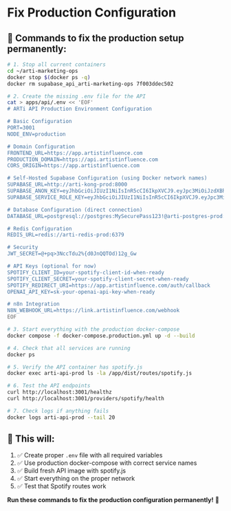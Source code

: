 # Fix Production Configuration

## 🚀 **Commands to fix the production setup permanently:**

```bash
# 1. Stop all current containers
cd ~/arti-marketing-ops
docker stop $(docker ps -q)
docker rm supabase_api_arti-marketing-ops 7f003ddec502

# 2. Create the missing .env file for the API
cat > apps/api/.env << 'EOF'
# ARTi API Production Environment Configuration

# Basic Configuration
PORT=3001
NODE_ENV=production

# Domain Configuration
FRONTEND_URL=https://app.artistinfluence.com
PRODUCTION_DOMAIN=https://api.artistinfluence.com
CORS_ORIGIN=https://app.artistinfluence.com

# Self-Hosted Supabase Configuration (using Docker network names)
SUPABASE_URL=http://arti-kong-prod:8000
SUPABASE_ANON_KEY=eyJhbGciOiJIUzI1NiIsInR5cCI6IkpXVCJ9.eyJpc3MiOiJzdXBhYmFzZS1kZW1vIiwicm9sZSI6ImFub24iLCJleHAiOjE5ODM4MTI5OTZ9.CRXP1A7WOeoJeXxjNni43kdQwgnWNReilDMblYTn_I0
SUPABASE_SERVICE_ROLE_KEY=eyJhbGciOiJIUzI1NiIsInR5cCI6IkpXVCJ9.eyJpc3MiOiJzdXBhYmFzZS1kZW1vIiwicm9sZSI6InNlcnZpY2Vfcm9sZSIsImV4cCI6MTk4MzgxMjk5Nn0.EGIM96RAZx35lJzdJsyH-qQwv8Hdp7fsn3W0YpN81IU

# Database Configuration (direct connection)
DATABASE_URL=postgresql://postgres:MySecurePass123!@arti-postgres-prod:5432/postgres

# Redis Configuration
REDIS_URL=redis://arti-redis-prod:6379

# Security
JWT_SECRET=@+pq>3NccTdu2%{d0JnQQTOd)12g_Gw

# API Keys (optional for now)
SPOTIFY_CLIENT_ID=your-spotify-client-id-when-ready
SPOTIFY_CLIENT_SECRET=your-spotify-client-secret-when-ready
SPOTIFY_REDIRECT_URI=https://app.artistinfluence.com/auth/callback
OPENAI_API_KEY=sk-your-openai-api-key-when-ready

# n8n Integration
N8N_WEBHOOK_URL=https://link.artistinfluence.com/webhook
EOF

# 3. Start everything with the production docker-compose
docker compose -f docker-compose.production.yml up -d --build

# 4. Check that all services are running
docker ps

# 5. Verify the API container has spotify.js
docker exec arti-api-prod ls -la /app/dist/routes/spotify.js

# 6. Test the API endpoints
curl http://localhost:3001/healthz
curl http://localhost:3001/providers/spotify/health

# 7. Check logs if anything fails
docker logs arti-api-prod --tail 20
```

## 🎯 **This will:**
1. ✅ Create proper `.env` file with all required variables
2. ✅ Use production docker-compose with correct service names  
3. ✅ Build fresh API image with spotify.js
4. ✅ Start everything on the proper network
5. ✅ Test that Spotify routes work

**Run these commands to fix the production configuration permanently!** 🚀
